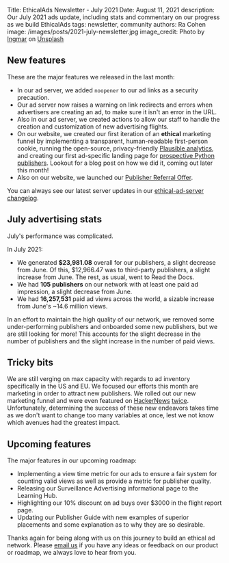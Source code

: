 Title: EthicalAds Newsletter - July 2021
Date: August 11, 2021
description: Our July 2021 ads update, including stats and commentary on our progress as we build EthicalAds
tags: newsletter, community
authors: Ra Cohen
image: /images/posts/2021-july-newsletter.jpg
image_credit: <span>Photo by <a href="https://unsplash.com/@ingmarr?utm_source=unsplash&utm_medium=referral&utm_content=creditCopyText">Ingmar</a> on <a href="https://unsplash.com/t/nature?utm_source=unsplash&utm_medium=referral&utm_content=creditCopyText">Unsplash</a></span>


## New features

These are the major features we released in the last month:

* In our ad server, we added ```noopener``` to our ad links as a security precaution.
* Our ad server now raises a warning on link redirects and errors when advertisers are creating an ad, to make sure it isn't an error in the URL. 
* Also in our ad server, we created actions to allow our staff to handle
  the creation and customization of new advertising flights.
* On our website, we created our first iteration of an **ethical** marketing funnel
  by implementing a transparent, human-readable first-person cookie,
  running the open-source, privacy-friendly [Plausible analytics](https://plausible.io/vs-google-analytics),
  and creating our first ad-specific landing page for [prospective Python publishers](https://www.ethicalads.io/publishers/topics/python/).
  Lookout for a blog post on how we did it, coming out later this month!
* Also on our website, we launched our [Publisher Referral Offer](https://www.ethicalads.io/blog/2021/07/ethicalads-publisher-referral-offer-july-2021/).

You can always see our latest server updates in our [ethical-ad-server changelog](https://ethical-ad-server.readthedocs.io/en/latest/developer/changelog.html).


## July advertising stats

July's performance was complicated.

In July 2021:

* We generated **$23,981.08** overall for our publishers,
  a slight decrease from June.
  Of this, $12,966.47 was to third-party publishers,
  a slight increase from June.
  The rest, as usual, went to Read the Docs.
* We had **105 publishers** on our network with at least one paid ad impression,
  a slight decrease from June.
* We had **16,257,531** paid ad views across the world,
  a sizable increase from June's ~14.6 million views.

In an effort to maintain the high quality of our network,
we removed some under-performing publishers and onboarded some
new publishers, but we are still looking for more!
This accounts for the slight decrease in the number of publishers
and the slight increase in the number of paid views.


## Tricky bits

We are still verging on max capacity with regards to ad inventory specifically in the US and EU.
We focused our efforts this month are marketing in order to attract new publishers.
We rolled out our new marketing funnel and were even featured on
[HackerNews](https://news.ycombinator.com/item?id=27987650)
[twice](https://news.ycombinator.com/item?id=27975685).
Unfortunately, determining the success of these new endeavors
takes time as we don't want to change too many variables at once,
lest we not know which avenues had the greatest impact.



## Upcoming features

The major features in our upcoming roadmap:

* Implementing a view time metric for our ads to ensure a fair system for counting valid views
  as well as provide a metric for publisher quality.
* Releasing our Surveillance Advertising informational page to the Learning Hub.
* Highlighting our 10% discount on ad buys over $3000 in the flight report page.
* Updating our Publisher Guide with new examples of superior placements
  and some explanation as to why they are so desirable.


Thanks again for being along with us on this journey to build an ethical ad network.
Please [email us](mailto:ads@ethicalads.io) if you have any ideas or feedback on our product or roadmap,
we always love to hear from you.
